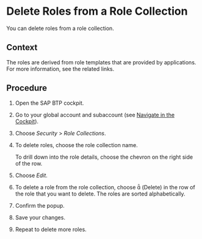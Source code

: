 <!-- loiob06be741650040eb82612bc8c1c31de0 -->

<link rel="stylesheet" type="text/css" href="../css/sap-icons.css"/>

# Delete Roles from a Role Collection

You can delete roles from a role collection.



<a name="loiob06be741650040eb82612bc8c1c31de0__context_ppw_4qv_qlb"/>

## Context

The roles are derived from role templates that are provided by applications. For more information, see the related links.



<a name="loiob06be741650040eb82612bc8c1c31de0__steps_qpw_4qv_qlb"/>

## Procedure

1.  Open the SAP BTP cockpit.

2.  Go to your global account and subaccount \(see [Navigate in the Cockpit](navigate-in-the-cockpit-0874895.md)\).

3.  Choose *Security* \> *Role Collections*.

4.  To delete roles, choose the role collection name.

    To drill down into the role details, choose the chevron on the right side of the row.

5.  Choose *Edit*.

6.  To delete a role from the role collection, choose <span class="SAP-icons"></span> \(Delete\) in the row of the role that you want to delete. The roles are sorted alphabetically.

7.  Confirm the popup.

8.  Save your changes.

9.  Repeat to delete more roles.


